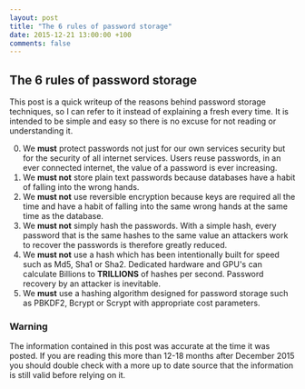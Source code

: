 ```yaml
---
layout: post
title: "The 6 rules of password storage"
date: 2015-12-21 13:00:00 +100
comments: false
---
```

## The 6 rules of password storage

<!--excerpt-start-->

This post is a quick writeup of the reasons behind password storage techniques, so I can refer to it instead of
explaining a fresh every time. It is intended to be simple and easy so there is no excuse for not reading or
understanding it.

<!--excerpt-end-->

0. We **must** protect passwords not just for our own services security but for the security of all internet services.
Users reuse passwords, in an ever connected internet, the value of a password is ever increasing.
1. We **must not** store plain text passwords because databases have a habit of falling into the wrong hands.
2. We **must not** use reversible encryption because keys are required all the time and have a habit of falling into the
same wrong hands at the same time as the database.
3. We **must not** simply hash the passwords. With a simple hash, every password that is the same hashes to the same
value an attackers work to recover the passwords is therefore greatly reduced.
4. We **must not** use a hash which has been intentionally built for speed such as Md5, Sha1 or Sha2. Dedicated hardware
and GPU's can calculate Billions to **TRILLIONS** of hashes per second. Password recovery by an attacker is inevitable.
5. We **must** use a hashing algorithm designed for password storage such as PBKDF2, Bcrypt or Scrypt with appropriate
cost parameters.


### Warning

The information contained in this post was accurate at the time it was posted. If you are reading this more than 12-18
months after December 2015 you should double check with a more up to date source that the information is
still valid before relying on it.

